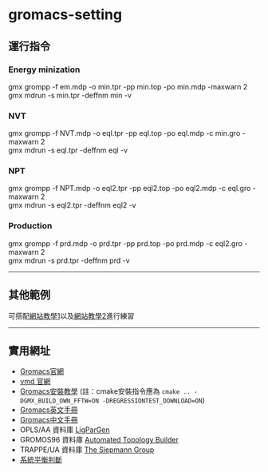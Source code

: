 # gromacs-setting
## 運行指令
### Energy minization
gmx grompp -f em.mdp -o min.tpr -pp min.top -po min.mdp -maxwarn 2<br>
gmx mdrun -s min.tpr -deffnm min -v
### NVT
gmx grompp -f NVT.mdp -o eql.tpr -pp eql.top -po eql.mdp -c min.gro -maxwarn 2<br>
gmx mdrun -s eql.tpr -deffnm eql -v
### NPT
gmx grompp -f NPT.mdp -o eql2.tpr -pp eql2.top -po eql2.mdp -c eql.gro -maxwarn 2<br>
gmx mdrun -s eql2.tpr -deffnm eql2 -v
### Production
gmx grompp -f prd.mdp -o prd.tpr -pp prd.top -po prd.mdp -c eql2.gro -maxwarn 2<br>
gmx mdrun -s prd.tpr -deffnm prd -v<br>

---
## 其他範例
可搭配[網站教學1](https://gaseri.org/en/tutorials/gromacs/1-tip4pew-water/#topology-file)以及[網站教學2](http://dospt.org/index.php/Tutorial_2:_entropy_of_mixing_of_methanol%2Bwater)進行練習

---
## 實用網址
* [Gromacs官網](https://www.gromacs.org/)
* [vmd    官網](https://www.ks.uiuc.edu/Research/vmd/)
* [Gromacs安裝教學](https://zhuanlan.zhihu.com/p/51188872) (註：cmake安裝指令應為 ``cmake .. -DGMX_BUILD_OWN_FFTW=ON -DREGRESSIONTEST_DOWNLOAD=ON``)
* [Gromacs英文手冊](https://manual.gromacs.org/current/reference-manual/index.html)
* [Gromacs中文手冊](https://jerkwin.github.io/9999/12/31/GROMACS%E4%B8%AD%E6%96%87%E6%89%8B%E5%86%8C/)
* OPLS/AA 資料庫  [LigParGen](http://zarbi.chem.yale.edu/ligpargen/)
* GROMOS96 資料庫 [Automated Topology Builder](https://atb.uq.edu.au/index.py)
* TRAPPE/UA 資料庫 [The Siepmann Group](http://trappe.oit.umn.edu/)
* [系統平衡判斷](http://sobereva.com/627)
